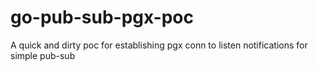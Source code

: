 # go-pub-sub-pgx-poc
A quick and dirty poc for establishing pgx conn to listen notifications for simple pub-sub
